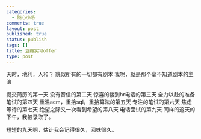 ```yaml
--- 
categories: 
  - 随心小感
comments: true
layout: post
published: true
status: publish
tags: []
title: 豆瓣实习offer
type: post
---
```

天时，地利，人和？
貌似所有的一切都有剧本
我呢，就是那个毫不知道剧本的主演

提交简历的第一天
没有音信的第二天
惊喜的接到hr电话的第三天
全力以赴的准备笔试的第四天
重温acm，重拾sql，重拾算法的第五天
专注的笔试的第六天
焦虑等待的第七天
绝望之际又一次看到希望的第八天
电话面试的第九天
同样的这天的下午，我被录取了。

短短的九天啊，估计我会记得很久，回味很久。
